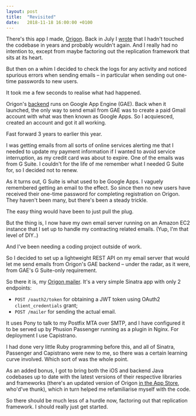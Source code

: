 ```yaml
---
layout: post
title:  "Revisited"
date:   2018-11-18 16:00:00 +0100
---
```

There's this app I made, [Origon](https://origon.co). Back in July I [wrote](/direction) that I hadn't touched the codebase in years and probably wouldn't again. And I really had no intention to, except from maybe factoring out the replication framework that sits at its heart.

But then on a whim I decided to check the logs for any activity and noticed spurious errors when sending emails – in particular when sending out one-time passwords to new users.

It took me a few seconds to realise what had happened.

Origon's [backend](https://github.com/andersblehr/origon-backend) runs on Google App Engine (GAE). Back when it launched, the only way to send email from GAE was to create a paid Gmail account with what was then known as Google Apps. So I acquiesced, created an account and got it all working.

Fast forward 3 years to earlier this year.

I was getting emails from all sorts of online services alerting me that I needed to update my payment information if I wanted to avoid service interruption, as my credit card was about to expire. One of the emails was from G Suite. I couldn't for the life of me remember what I needed G Suite for, so I decided not to renew.

As it turns out, G Suite is what used to be Google Apps. I vaguely remembered getting an email to the effect. So since then no new users have received their one-time password for completing registration on Origon. They haven't been many, but there's been a steady trickle.

The easy thing would have been to just pull the plug.

But the thing is, I now have my own email server running on an Amazon EC2 instance that I set up to handle my contracting related emails. (Yup, I'm that level of DIY..)

And I've been needing a coding project outside of work.

So I decided to set up a lightweight REST API on my email server that would let me send emails from Origon's GAE backend – under the radar, as it were, from GAE's G Suite-only requirement.

So there it is, my [Origon mailer](https://github.com/andersblehr/origon-mailer). It's a very simple Sinatra app with only 2 endpoints:

* `POST /oauth2/token` for obtaining a JWT token using OAuth2 `client_credentials` grant;
* `POST /mailer` for sending the actual email.

It uses Pony to talk to my Postfix MTA over SMTP, and I have configured it to be served up by Phusion Passenger running as a plugin in Nginx. For deployment I use Capistrano.

I had done very little Ruby programming before this, and all of Sinatra, Passenger and Capistrano were new to me, so there was a certain learning curve involved. Which sort of was the whole point.

As an added bonus, I got to bring both the iOS and backend Java codebases up to date with the latest versions of their respective libraries and frameworks (there's an updated version of Origon [in the App Store](https://itunes.apple.com/us/app/origon-shared-contact-lists/id988915565), who'd've thunk), which in turn helped me refamiliarise myself with the code.

So there should be much less of a hurdle now, factoring out that replication framework. I should really just get started.